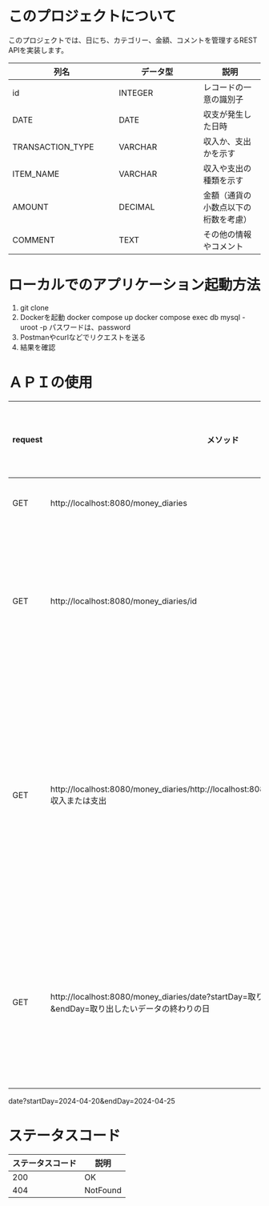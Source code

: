 # このプロジェクトについて
このプロジェクトでは、日にち、カテゴリー、金額、コメントを管理するREST APIを実装します。



| 列名          | データ型       | 説明                                         |
|-------------|------------|--------------------------------------------|
| id          | INTEGER    | レコードの一意の識別子                                |
| DATE 　　　　   | DATE       | 収支が発生した日時                                  |
| TRANSACTION_TYPE | VARCHAR    | 収入か、支出かを示す                                 |
| ITEM_NAME   | VARCHAR    | 収入や支出の種類を示す                                |
| AMOUNT      | DECIMAL    | 金額（通貨の小数点以下の桁数を考慮）                         |
| COMMENT　　　　　　　 | TEXT　　　　　　　 | その他の情報やコメント                                |

# ローカルでのアプリケーション起動方法
1. git clone
2. Dockerを起動
docker compose up
docker compose exec db mysql -uroot -p
パスワードは、password
3. Postmanやcurlなどでリクエストを送る
4. 結果を確認

# ＡＰＩの使用
|request| メソッド                                                                                             | 取得するもの               |
|-------|--------------------------------------------------------------------------------------------------|----------------------|
|GET| http://localhost:8080/money_diaries                                                              | 全件取得                 |
|GET| http://localhost:8080/money_diaries/id                                                           | 指定したidのデータを出力        |
GET| http://localhost:8080/money_diaries/http://localhost:8080/money_diaries/transaction_type/収入または支出 | 収入または支出の取り出したいデータを出力 |
GET| http://localhost:8080/money_diaries/date?startDay=取り出したいデータの初めの日&endDay=取り出したいデータの終わりの日          | 指定した期間のデータのみ出力       |

date?startDay=2024-04-20&endDay=2024-04-25
# ステータスコード


| ステータスコード         | 説明          |
|------------------|-------------|
| 200            | OK     |   
| 404| NotFound|

